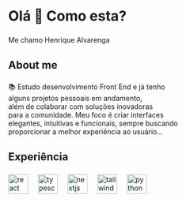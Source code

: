 <h1 align="left">Olá 👋 Como esta?</h1>

###

<p align="left">Me chamo Henrique Alvarenga</p>

###

<h2 align="left">About me</h2>

###

<p align="left">📚 Estudo desenvolvimento Front End e já tenho<br>alguns projetos pessoais em andamento,<br>além de colaborar com soluções inovadoras<br>para a comunidade. Meu foco é criar interfaces<br>elegantes, intuitivas e funcionais, sempre buscando<br>proporcionar a melhor experiência ao usuário...</p>

###

<h2 align="left">Experiência</h2>

###

<div align="left">
  <img src="https://cdn.jsdelivr.net/gh/devicons/devicon/icons/react/react-original.svg" height="40" alt="react logo"  />
  <img width="12" />
  <img src="https://cdn.jsdelivr.net/gh/devicons/devicon/icons/typescript/typescript-original.svg" height="40" alt="typescript logo"  />
  <img width="12" />
  <img src="https://cdn.jsdelivr.net/gh/devicons/devicon/icons/nextjs/nextjs-original.svg" height="40" alt="nextjs logo"  />
  <img width="12" />
  <img src="https://cdn.jsdelivr.net/gh/devicons/devicon/icons/tailwindcss/tailwindcss-original-wordmark.svg" height="40" alt="tailwindcss logo"  />
  <img width="12" />
  <img src="https://cdn.jsdelivr.net/gh/devicons/devicon/icons/python/python-original.svg" height="40" alt="python logo"  />
</div>

###
